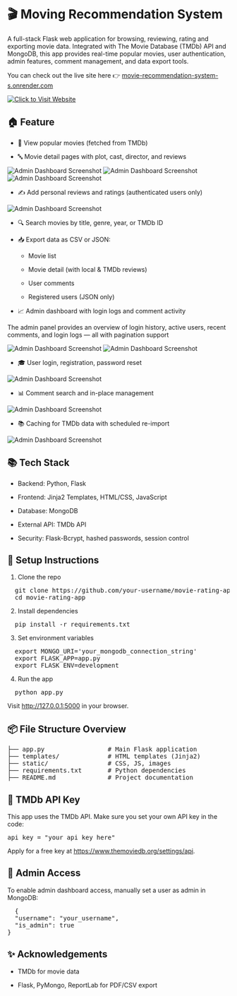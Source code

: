 # 🎬 Moving Recommendation System
  A full-stack Flask web application for browsing, reviewing, rating and exporting movie data. Integrated with The Movie Database (TMDb) API and MongoDB, this app provides real-time popular movies, user authentication, admin features, comment management, and data export tools.
  
You can check out the live site here 👉 [movie-recommendation-system-s.onrender.com](https://movie-recommendation-system-s.onrender.com)
<p>
  <a href="https://movie-recommendation-system-s.onrender.com" target="_blank">
    <img src="https://img.shields.io/badge/Click%20to%20Visit%20Website-▶️-brightgreen?style=for-the-badge" alt="Click to Visit Website">
  </a>
</p>

## 🏠 Feature
- 🎥 View popular movies (fetched from TMDb)

- 🔤 Movie detail pages with plot, cast, director, and reviews

![Admin Dashboard Screenshot](pics/move_details_1.jpg)
![Admin Dashboard Screenshot](pics/move_details_2.jpg)
![Admin Dashboard Screenshot](pics/move_details_3.jpg)

- ✍️ Add personal reviews and ratings (authenticated users only)

![Admin Dashboard Screenshot](pics/add_comment.jpg)

- 🔍 Search movies by title, genre, year, or TMDb ID

- 📥 Export data as CSV or JSON:

  - Movie list

  - Movie detail (with local & TMDb reviews)

  - User comments

  - Registered users (JSON only)

- 📈 Admin dashboard with login logs and comment activity

The admin panel provides an overview of login history, active users, recent comments, and login logs — all with pagination support

![Admin Dashboard Screenshot](pics/Admin_dashboard_1.jpg)
![Admin Dashboard Screenshot](pics/Admin_dashboard_2.jpg)

- 🎓 User login, registration, password reset

![Admin Dashboard Screenshot](pics/login.jpg)

- 📊 Comment search and in-place management

![Admin Dashboard Screenshot](pics/permission_control.jpg)

- 📚 Caching for TMDb data with scheduled re-import

![Admin Dashboard Screenshot](pics/import.jpg)
## 📚 Tech Stack
- Backend: Python, Flask

- Frontend: Jinja2 Templates, HTML/CSS, JavaScript

- Database: MongoDB

- External API: TMDb API

- Security: Flask-Bcrypt, hashed passwords, session control
## 🔧 Setup Instructions
1. Clone the repo
<pre>
  git clone https://github.com/your-username/movie-rating-app.git
  cd movie-rating-app 
</pre>
2. Install dependencies
<pre>
  pip install -r requirements.txt
</pre>
3. Set environment variables
<pre>
  export MONGO_URI='your_mongodb_connection_string'
  export FLASK_APP=app.py
  export FLASK_ENV=development
</pre>
4. Run the app
<pre>
  python app.py
</pre>
Visit http://127.0.0.1:5000 in your browser.
## 📦 File Structure Overview
<pre>
├── app.py                 # Main Flask application
├── templates/             # HTML templates (Jinja2)
├── static/                # CSS, JS, images
├── requirements.txt       # Python dependencies
├── README.md              # Project documentation
</pre>
## 🚀 TMDb API Key
This app uses the TMDb API. Make sure you set your own API key in the code:
<pre>api_key = "your_api_key_here"</pre>
Apply for a free key at https://www.themoviedb.org/settings/api.
## 🧱 Admin Access
To enable admin dashboard access, manually set a user as admin in MongoDB:
<pre>
  {
  "username": "your_username",
  "is_admin": true
}
</pre>
## ✨ Acknowledgements
- TMDb for movie data

- Flask, PyMongo, ReportLab for PDF/CSV export
